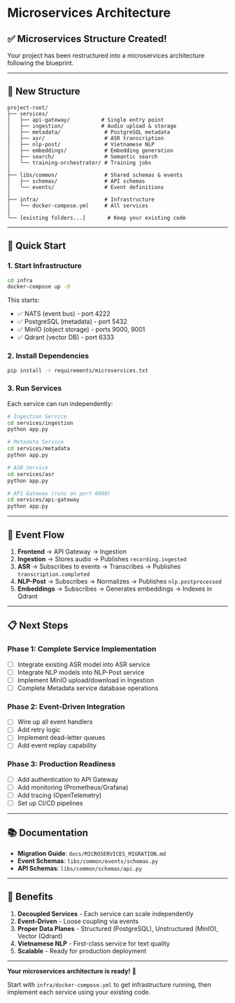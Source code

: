 # Microservices Architecture

## ✅ **Microservices Structure Created!**

Your project has been restructured into a microservices architecture following the blueprint.

---

## 📁 **New Structure**

```
project-root/
├── services/
│   ├── api-gateway/          # Single entry point
│   ├── ingestion/            # Audio upload & storage
│   ├── metadata/              # PostgreSQL metadata
│   ├── asr/                   # ASR transcription
│   ├── nlp-post/              # Vietnamese NLP
│   ├── embeddings/            # Embedding generation
│   ├── search/                # Semantic search
│   └── training-orchestrator/ # Training jobs
│
├── libs/common/               # Shared schemas & events
│   ├── schemas/               # API schemas
│   └── events/                # Event definitions
│
├── infra/                     # Infrastructure
│   └── docker-compose.yml     # All services
│
└── [existing folders...]       # Keep your existing code
```

---

## 🚀 **Quick Start**

### 1. Start Infrastructure

```bash
cd infra
docker-compose up -d
```

This starts:
- ✅ NATS (event bus) - port 4222
- ✅ PostgreSQL (metadata) - port 5432
- ✅ MinIO (object storage) - ports 9000, 9001
- ✅ Qdrant (vector DB) - port 6333

### 2. Install Dependencies

```bash
pip install -r requirements/microservices.txt
```

### 3. Run Services

Each service can run independently:

```bash
# Ingestion Service
cd services/ingestion
python app.py

# Metadata Service
cd services/metadata
python app.py

# ASR Service
cd services/asr
python app.py

# API Gateway (runs on port 8000)
cd services/api-gateway
python app.py
```

---

## 🔄 **Event Flow**

1. **Frontend** → API Gateway → Ingestion
2. **Ingestion** → Stores audio → Publishes `recording.ingested`
3. **ASR** → Subscribes to events → Transcribes → Publishes `transcription.completed`
4. **NLP-Post** → Subscribes → Normalizes → Publishes `nlp.postprocessed`
5. **Embeddings** → Subscribes → Generates embeddings → Indexes in Qdrant

---

## 📋 **Next Steps**

### **Phase 1: Complete Service Implementation**
- [ ] Integrate existing ASR model into ASR service
- [ ] Integrate NLP models into NLP-Post service
- [ ] Implement MinIO upload/download in Ingestion
- [ ] Complete Metadata service database operations

### **Phase 2: Event-Driven Integration**
- [ ] Wire up all event handlers
- [ ] Add retry logic
- [ ] Implement dead-letter queues
- [ ] Add event replay capability

### **Phase 3: Production Readiness**
- [ ] Add authentication to API Gateway
- [ ] Add monitoring (Prometheus/Grafana)
- [ ] Add tracing (OpenTelemetry)
- [ ] Set up CI/CD pipelines

---

## 📚 **Documentation**

- **Migration Guide**: `docs/MICROSERVICES_MIGRATION.md`
- **Event Schemas**: `libs/common/events/schemas.py`
- **API Schemas**: `libs/common/schemas/api.py`

---

## 🎯 **Benefits**

1. **Decoupled Services** - Each service can scale independently
2. **Event-Driven** - Loose coupling via events
3. **Proper Data Planes** - Structured (PostgreSQL), Unstructured (MinIO), Vector (Qdrant)
4. **Vietnamese NLP** - First-class service for text quality
5. **Scalable** - Ready for production deployment

---

**Your microservices architecture is ready!** 🚀

Start with `infra/docker-compose.yml` to get infrastructure running, then implement each service using your existing code.

